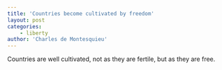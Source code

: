 ```yaml
---
title: 'Countries become cultivated by freedom'
layout: post
categories:
    - liberty
author: 'Charles de Montesquieu'
---
```


Countries are well cultivated, not as they are fertile, but as they are free.